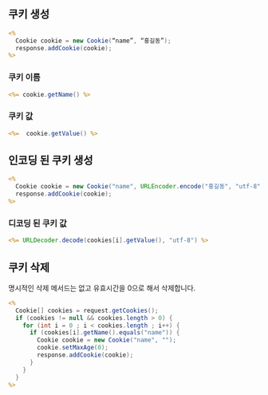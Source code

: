 ## 쿠키 생성

```jsp
<%
  Cookie cookie = new Cookie(“name”, “홍길동”);
  response.addCookie(cookie);
%>
```

### 쿠키 이름

```jsp
<%= cookie.getName() %>
```

### 쿠키 값

```jsp
<%=  cookie.getValue() %>
```

## 인코딩 된 쿠키 생성

```jsp
<%
  Cookie cookie = new Cookie("name", URLEncoder.encode("홍길동", "utf-8"));
  response.addCookie(cookie);
%>
```

### 디코딩 된 쿠키 값

```jsp
<%= URLDecoder.decode(cookies[i].getValue(), "utf-8") %>
```

## 쿠키 삭제

명시적인 삭제 메서드는 없고 유효시간을 0으로 해서 삭제합니다.

```jsp
<%
  Cookie[] cookies = request.getCookies();
  if (cookies != null && cookies.length > 0) {
    for (int i = 0 ; i < cookies.length ; i++) {
      if (cookies[i].getName().equals("name")) {
        Cookie cookie = new Cookie("name", "");
        cookie.setMaxAge(0);
        response.addCookie(cookie);
      }
    }
  }
%>
```
